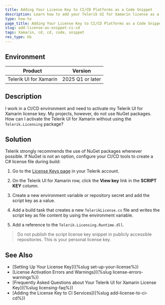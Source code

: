 ```yaml
---
title: Adding Your License Key to CI/CD Platforms as a Code Snippet
description: Learn how to add your Telerik UI for Xamarin license as a code snippet in CI/CD environments.
type: how-to
page_title: Adding Your License Key to CI/CD Platforms as a Code Snippet
slug: add-license-as-snippet-ci-cd
tags: Xamarin, cd, cd, code, snippet
res_type: kb
---
```


## Environment

| Product | Version
| ---- | ---- |
| Telerik UI for Xamarin | 2025 Q1 or later |

## Description

I work in a CI/CD environment and need to activate my Telerik UI for Xamarin license key. My projects, however, do not use NuGet packages. How can I activate the Telerik UI for Xamarin without using the `Telerik.Licensing` package?

## Solution

Telerik strongly recommends the use of NuGet packages whenever possible. If NuGet is not an option, configure your CI/CD tools to create a C# license file during build:

1. Go to the [License Keys page](https://www.telerik.com/account/your-licenses/license-keys) in your Telerik account.

1. On the Telerik UI for Xamarin row, click the **View key** link in the **SCRIPT KEY** column.

1. Create a new environment variable or repository secret and add the script key as a value.

1. Add a build task that creates a new `TelerikLicense.cs` file and writes the script key as file content by using the environment variable.

1. Add a reference to the `Telerik.Licensing.Runtime.dll`.

>Do not publish the script license key snippet in publicly accessible repositories. This is your personal license key.

## See Also

* [Setting Up Your License Key]({%slug set-up-your-license%})
* [License Activation Errors and Warnings]({%slug license-errors-warnings%})
* [Frequently Asked Questions about Your Telerik UI for Xamarin License Key]({%slug licensing-faq%})
* [Adding the License Key to CI Services]({%slug add-license-to-ci-cd%})
